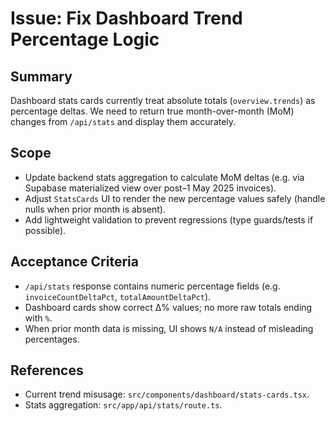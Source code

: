 # Issue: Fix Dashboard Trend Percentage Logic

## Summary
Dashboard stats cards currently treat absolute totals (`overview.trends`) as percentage deltas. We need to return true month-over-month (MoM) changes from `/api/stats` and display them accurately.

## Scope
- Update backend stats aggregation to calculate MoM deltas (e.g. via Supabase materialized view over post–1 May 2025 invoices).
- Adjust `StatsCards` UI to render the new percentage values safely (handle nulls when prior month is absent).
- Add lightweight validation to prevent regressions (type guards/tests if possible).

## Acceptance Criteria
- `/api/stats` response contains numeric percentage fields (e.g. `invoiceCountDeltaPct`, `totalAmountDeltaPct`).
- Dashboard cards show correct Δ% values; no more raw totals ending with `%`.
- When prior month data is missing, UI shows `N/A` instead of misleading percentages.

## References
- Current trend misusage: `src/components/dashboard/stats-cards.tsx`.
- Stats aggregation: `src/app/api/stats/route.ts`.

